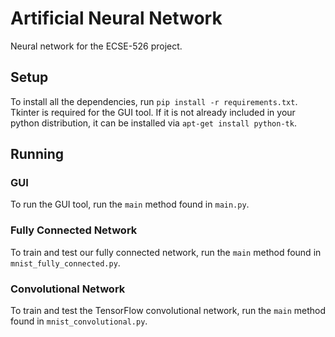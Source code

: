 # Artificial Neural Network

Neural network for the ECSE-526 project.

## Setup
To install all the dependencies, run `pip install -r requirements.txt`. Tkinter is required for the GUI tool. If it is not already included in your python distribution, it can be installed via `apt-get install python-tk`.

## Running

### GUI
To run the GUI tool, run the `main` method found in `main.py`.

### Fully Connected Network
To train and test our fully connected network, run the `main` method found in `mnist_fully_connected.py`.

### Convolutional Network
To train and test the TensorFlow convolutional network, run the `main` method found in `mnist_convolutional.py`.
